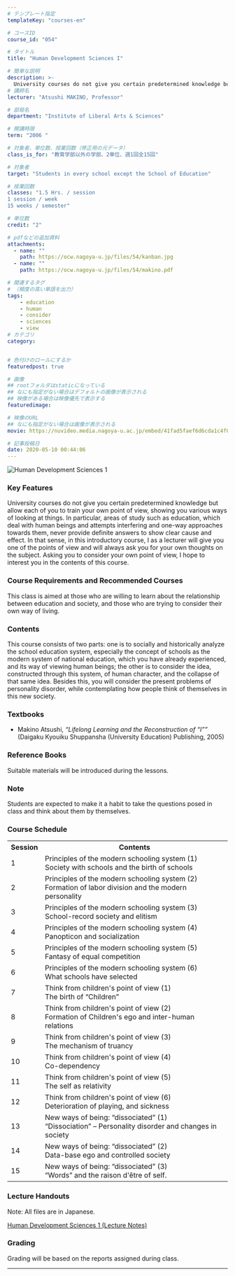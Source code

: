 ```yaml
---
# テンプレート指定
templateKey: "courses-en"

# コースID
course_id: "054"

# タイトル
title: "Human Development Sciences I"

# 簡単な説明
description: >-
  University courses do not give you certain predetermined knowledge but allow each of you to train your own point of view, showing you various ways of looking at things. In particular, areas of study such as education, which deal with human beings and attempts interfering and one-way approaches towards them, never provide definite answers to show clear cause and effect. In that sense, in this introductory course, I as a lecturer will give you one of the points of view and will always ask you for your own thoughts on the subject. Asking you to consider your own point of view, I hope to interest you in the contents of this course.
# 講師名
lecturer: "Atsushi MAKINO, Professor"

# 部局名
department: "Institute of Liberal Arts & Sciences"

# 開講時限
term: "2006	"

# 対象者、単位数、授業回数（修正用の元データ）
class_is_for: "教育学部以外の学部、2単位、週1回全15回"

# 対象者
target: "Students in every school except the School of Education"

# 授業回数
classes: "1.5 Hrs. / session
1 session / week
15 weeks / semester"

# 単位数
credit: "2"

# pdfなどの追加資料
attachments:
  - name: "" 
    path: https://ocw.nagoya-u.jp/files/54/kanban.jpg
  - name: "" 
    path: https://ocw.nagoya-u.jp/files/54/makino.pdf

# 関連するタグ
# （頻度の高い単語を出力）
tags:
    - education
    - human
    - consider
    - sciences
    - view    
# カテゴリ
category:


# 色付けのロールにするか
featuredpost: true

# 画像
## rootフォルダはstaticになっている
## なにも指定がない場合はデフォルトの画像が表示される
## 映像がある場合は映像優先で表示する
featuredimage:

# 映像のURL
## なにも指定がない場合は画像が表示される
movie: https://nuvideo.media.nagoya-u.ac.jp/embed/41fad5faef6d6cda1c4f0e3db9559e6b769c5cc2

# 記事投稿日
date: 2020-05-10 00:44:06
---
```


![Human Development Sciences 1](https://ocw.nagoya-u.jp/files/54/kanban.jpg)

### Key Features

University courses do not give you certain predetermined knowledge but allow each of you to train your own point of view, showing you various ways of looking at things. In particular, areas of study such as education, which deal with human beings and attempts interfering and one-way approaches towards them, never provide definite answers to show clear cause and effect. In that sense, in this introductory course, I as a lecturer will give you one of the points of view and will always ask you for your own thoughts on the subject. Asking you to consider your own point of view, I hope to interest you in the contents of this course.

### Course Requirements and Recommended Courses

This class is aimed at those who are willing to learn about the relationship between education and society, and those who are trying to consider their own way of living.

### Contents

This course consists of two parts: one is to socially and historically analyze the school education system, especially the concept of schools as the modern system of national education, which you have already experienced, and its way of viewing human beings; the other is to consider the idea, constructed through this system, of human character, and the collapse of that same idea. Besides this, you will consider the present problems of personality disorder, while contemplating how people think of themselves in this new society.

### Textbooks

- Makino Atsushi, <cite>&ldquo;Lifelong Learning and the Reconstruction of &ldquo;I&rdquo;&rdquo; </cite>(Daigaku Kyouiku Shuppansha (University Education) Publishing, 2005)

### Reference Books

Suitable materials will be introduced during the lessons.

### Note

Students are expected to make it a habit to take the questions posed in class and think about them by themselves.

<h3>Course Schedule</h3>
<table class="basic" width="455">
<tr>
  <th width="20" class="center">Session</th>
  <th width="435" class="center">Contents</th>
</tr>
<tr>
  <td width="20" class="center">1</td>
  <td width="435">Principles of the modern schooling system (1)<br>Society with schools and the birth of schools</td>
</tr>
<tr>
  <td width="20" class="center">2</td>
  <td width="435">Principles of the modern schooling system (2)<br>Formation of labor division and the modern personality</td>
</tr>
<tr>
  <td width="20" class="center">3</td>
  <td width="435">Principles of the modern schooling system (3)<br>School-record society and elitism</td>
</tr>
<tr>
  <td width="20" class="center">4</td>
  <td width="435">Principles of the modern schooling system (4)<br>Panopticon and socialization</td>
</tr>
<tr>
  <td width="20" class="center">5</td>
  <td width="435">Principles of the modern schooling system (5)<br>Fantasy of equal competition</td>
</tr>
<tr>
  <td width="20" class="center">6</td>
  <td width="435">Principles of the modern schooling system (6)<br>What schools have selected</td>
</tr>
<tr>
  <td width="20" class="center">7</td>
  <td width="435">Think from children's point of view (1)<br>The birth of &ldquo;Children&rdquo;</td>
</tr>
<tr>
  <td width="20" class="center">8</td>
  <td width="435">Think from children's point of view (2)<br>Formation of Children's ego and inter-human relations</td>
</tr>
<tr>
  <td width="20" class="center">9</td>
  <td width="435">Think from children's point of view (3)<br>The mechanism of truancy</td>
</tr>
<tr>
  <td width="20" class="center">10</td>
  <td width="435">Think from children's point of view (4)<br>Co-dependency</td>
</tr>
<tr>
  <td width="20" class="center">11</td>
  <td width="435">Think from children's point of view (5)<br>The self as relativity</td>
</tr>
<tr>
  <td width="20" class="center">12</td>
  <td width="435">Think from children's point of view (6)<br>Deterioration of playing, and sickness</td>
</tr>
<tr>
  <td width="20" class="center">13</td>
  <td width="435">New ways of being: &ldquo;dissociated&rdquo; (1)<br>&ldquo;Dissociation&rdquo; &#8211; Personality disorder and changes in society</td>
</tr>
<tr>
  <td width="20" class="center">14</td>
  <td width="435">New ways of being: &ldquo;dissociated&rdquo; (2)<br>Data-base ego and controlled society</td>
</tr>
<tr>
  <td width="20" class="center">15</td>
  <td width="435">New ways of being: &ldquo;dissociated&rdquo; (3)<br>&ldquo;Words&rdquo; and the raison d'&#234;tre of self.</td>
</tr>
</table>

### Lecture Handouts

Note: All files are in Japanese.

[Human Development Sciences 1 (Lecture Notes)](https://ocw.nagoya-u.jp/files/54/makino.pdf)

### Grading

Grading will be based on the reports assigned during class.

---
